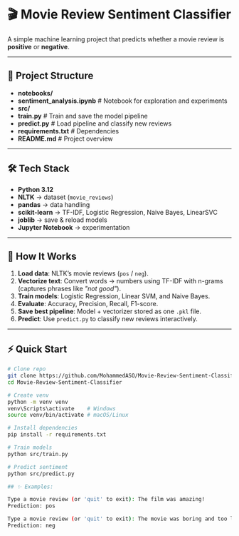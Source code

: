 # 🎬 Movie Review Sentiment Classifier  

A simple machine learning project that predicts whether a movie review is **positive** or **negative**.  

--------

## 📂 Project Structure
- **notebooks/**
- **sentiment_analysis.ipynb** # Notebook for exploration and experiments
- **src/**
- **train.py** # Train and save the model pipeline
- **predict.py** # Load pipeline and classify new reviews
- **requirements.txt** # Dependencies
- **README.md** # Project overview


--------

## 🛠️ Tech Stack
- **Python 3.12**
- **NLTK** → dataset (`movie_reviews`)
- **pandas** → data handling
- **scikit-learn** → TF-IDF, Logistic Regression, Naive Bayes, LinearSVC
- **joblib** → save & reload models
- **Jupyter Notebook** → experimentation

--------

## 🚀 How It Works
1. **Load data**: NLTK’s movie reviews (`pos` / `neg`).  
2. **Vectorize text**: Convert words → numbers using TF-IDF with n-grams (captures phrases like *"not good"*).  
3. **Train models**: Logistic Regression, Linear SVM, and Naive Bayes.  
4. **Evaluate**: Accuracy, Precision, Recall, F1-score.  
5. **Save best pipeline**: Model + vectorizer stored as one `.pkl` file.  
6. **Predict**: Use `predict.py` to classify new reviews interactively.  

--------

## ⚡ Quick Start
```bash
# Clone repo
git clone https://github.com/MohammedASO/Movie-Review-Sentiment-Classifier.git
cd Movie-Review-Sentiment-Classifier

# Create venv
python -m venv venv
venv\Scripts\activate    # Windows
source venv/bin/activate # macOS/Linux

# Install dependencies
pip install -r requirements.txt

# Train models
python src/train.py

# Predict sentiment
python src/predict.py

## ✨ Examples:

Type a movie review (or 'quit' to exit): The film was amazing!
Prediction: pos

Type a movie review (or 'quit' to exit): The movie was boring and too long.
Prediction: neg
